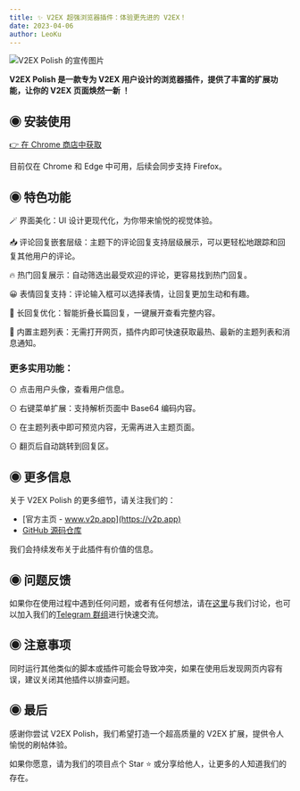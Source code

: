 ```yaml
---
title: ✨ V2EX 超强浏览器插件：体验更先进的 V2EX！
date: 2023-04-06
author: LeoKu
---
```


![V2EX Polish 的宣传图片](https://i.imgur.com/vdYuBpY.jpg)

**V2EX Polish 是一款专为 V2EX 用户设计的浏览器插件，提供了丰富的扩展功能，让你的 V2EX 页面焕然一新 ！**

## ◉ 安装使用

[👉 在 Chrome 商店中获取](https://chrome.google.com/webstore/detail/v2ex-polish/onnepejgdiojhiflfoemillegpgpabdm)

目前仅在 Chrome 和 Edge 中可用，后续会同步支持 Firefox。

## ◉ 特色功能

🪄 界面美化：UI 设计更现代化，为你带来愉悦的视觉体验。

📥 评论回复嵌套层级：主题下的评论回复支持层级展示，可以更轻松地跟踪和回复其他用户的评论。

🔥 热门回复展示：自动筛选出最受欢迎的评论，更容易找到热门回复。

😀 表情回复支持：评论输入框可以选择表情，让回复更加生动和有趣。

📃 长回复优化：智能折叠长篇回复，一键展开查看完整内容。

📰 内置主题列表：无需打开网页，插件内即可快速获取最热、最新的主题列表和消息通知。

### 更多实用功能：

⊙ 点击用户头像，查看用户信息。

⊙ 右键菜单扩展：支持解析页面中 Base64 编码内容。

⊙ 在主题列表中即可预览内容，无需再进入主题页面。

⊙ 翻页后自动跳转到回复区。

## ◉ 更多信息

关于 V2EX Polish 的更多细节，请关注我们的：

- [官方主页 - www.v2p.app](https://v2p.app)
- [GitHub 源码仓库](https://github.com/coolpace/V2EX_Polish)

我们会持续发布关于此插件有价值的信息。

## ◉ 问题反馈

如果你在使用过程中遇到任何问题，或者有任何想法，请在[这里](https://github.com/coolpace/V2EX_Polish/discussions/1)与我们讨论，也可以加入我们的[Telegram 群组](https://t.me/+zH9GxA2DYLtjYjhl)进行快速交流。

## ◉ 注意事项

同时运行其他类似的脚本或插件可能会导致冲突，如果在使用后发现网页内容有误，建议关闭其他插件以排查问题。

## ◉ 最后

感谢你尝试 V2EX Polish，我们希望打造一个超高质量的 V2EX 扩展，提供令人愉悦的刷帖体验。

如果你愿意，请为我们的项目点个 Star ⭐️ 或分享给他人，让更多的人知道我们的存在。
